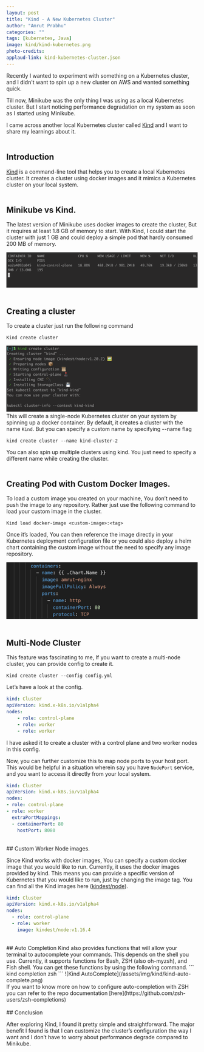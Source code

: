 ```yaml
---
layout: post
title: "Kind - A New Kubernetes Cluster"
author: "Amrut Prabhu"
categories: ""
tags: [kubernetes, Java]
image: kind/kind-kubernetes.png
photo-credits: 
applaud-link: kind-kubernetes-cluster.json
---
```

Recently I wanted to experiment with something on a Kubernetes cluster, and I didn't want to spin up a new cluster on AWS and wanted something quick.

Till now, Minikube was the only thing I was using as a local Kubernetes cluster. But I start noticing performance degradation on my system as soon as I started using Minikube.

I came across another local Kubernetes cluster called [Kind](https://kind.sigs.k8s.io/) and I want to share my learnings about it.
<br/>
<br/>
## Introduction

[Kind](https://kind.sigs.k8s.io/) is a command-line tool that helps you to create a local Kubernetes cluster. It creates a cluster using docker images and it mimics a Kubernetes cluster on your local system.
<br/>
<br/>
## Minikube vs Kind.

The latest version of Minikube uses docker images to create the cluster, But it requires at least 1.8 GB of memory to start. With Kind, I could start the cluster with just 1 GB and could deploy a simple pod that hardly consumed 200 MB of memory.

![Kubernetes Single node cluster](/assets/img/kind/single-node.png)
<br/>
<br/>
## Creating a cluster

To create a cluster just run the following command

```commandline
Kind create cluster
```
![Kind create cluster](/assets/img/kind/kind-create-cluster.png)
This will create a single-node Kubernetes cluster on your system by spinning up a docker container. By default, it creates a cluster with the name `Kind`. But you can specify a custom name by specifying --name flag

```
kind create cluster --name kind-cluster-2
```
You can also spin up multiple clusters using kind. You just need to specify a different name while creating the cluster.
<br/>
<br/>
## Creating Pod with Custom Docker Images.

To load a custom image you created on your machine, You don’t need to push the image to any repository. Rather just use the following command to load your custom image in the cluster.

```
Kind load docker-image <custom-image>:<tag>
```

Once it’s loaded, You can then reference the image directly in your Kubernetes deployment configuration file or you could also deploy a helm chart containing the custom image without the need to specify any image repository.

![Loading Custom Docker Image](/assets/img/kind/custom-docker-image.png)
<br/>
<br/>
## Multi-Node Cluster

This feature was fascinating to me, If you want to create a multi-node cluster, you can provide config to create it.
```
Kind create cluster --config config.yml
```  

Let’s have a look at the config.

```yml
kind: Cluster
apiVersion: kind.x-k8s.io/v1alpha4
nodes:
    - role: control-plane
    - role: worker
    - role: worker
```
I have asked it to create a cluster with a control plane and two worker nodes in this config.

Now, you can further customize this to map node ports to your host port. This would be helpful in a situation wherein say you have `NodePort` service, and you want to access it directly from your local system.


  ```yml
kind: Cluster
apiVersion: kind.x-k8s.io/v1alpha4
nodes:
  - role: control-plane
  - role: worker
    extraPortMappings:
    - containerPort: 80
      hostPort: 8080
```
<br/>
## Custom Worker Node images.

Since Kind works with docker images, You can specify a custom docker image that you would like to run. Currently, it uses the docker images provided by kind. This means you can provide a specific version of Kubernetes that you would like to run, just by changing the image tag. You can find all the Kind images here ([kindest/node](https://hub.docker.com/r/kindest/node)).
```yml
kind: Cluster
apiVersion: kind.x-k8s.io/v1alpha4
nodes:
  - role: control-plane
  - role: worker
    image: kindest/node:v1.16.4
```
<br/>
## Auto Completion  
Kind also provides functions that will allow your terminal to autocomplete your commands. This depends on the shell you use. Currently, it supports functions for Bash, ZSH (also oh-myzsh), and Fish shell. You can get these functions by using the following command.
```
kind completion zsh
```
![Kind AutoComplete](/assets/img/kind/kind-auto-complete.png)
<br/>
If you want to know more on how to configure auto-completion with ZSH you can refer to the repo documentation [here](https://github.com/zsh-users/zsh-completions) 
<br/>
<br/>
## Conclusion

After exploring Kind, I found it pretty simple and straightforward. The major benefit I found is that I can customize the cluster’s configuration the way I want and I don’t have to worry about performance degrade compared to Minikube.

<br/>
